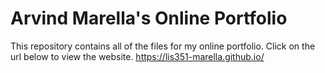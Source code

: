 # Arvind Marella's Online Portfolio

This repository contains all of the files for my online portfolio. Click on the url below to view the website.
https://lis351-marella.github.io/

